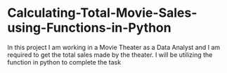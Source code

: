 # Calculating-Total-Movie-Sales-using-Functions-in-Python
In this project I am working in a Movie Theater as a Data Analyst and I am required to get the total sales made by the theater. I will be utilizing the function in python to complete the task 
